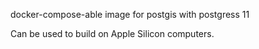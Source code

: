 docker-compose-able image for postgis with postgress 11

Can be used to build on Apple Silicon computers.
